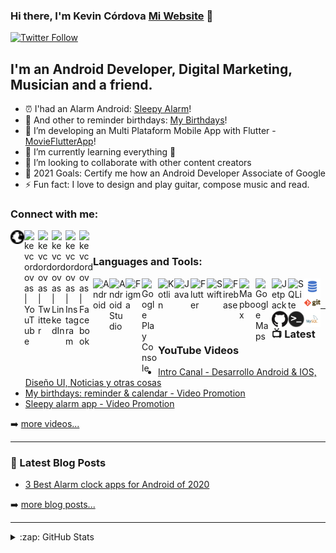 ### Hi there, I'm Kevin Córdova [Mi Website][website] 👋

<!-- [![Website](https://img.shields.io/website?label=codeSTACKr.com&style=for-the-badge&url=https%3A%2F%2Fcodestackr.com)](https://codestackr.com) -->
[![Twitter Follow](https://img.shields.io/twitter/follow/kevcordovas?color=1DA1F2&logo=twitter&style=for-the-badge)](https://twitter.com/intent/follow?screen_name=kevcordovas)

## I'm an Android Developer, Digital Marketing, Musician and a friend.

- ⏰ I'had an Alarm Android: [Sleepy Alarm][appone]!
- 🎂 And other to reminder birthdays: [My Birthdays][apptwo]!
- 📱 I’m developing an Multi Plataform Mobile App with Flutter - [MovieFlutterApp][movieapp]!
- 🌱 I’m currently learning everything 🤣
- 👯 I’m looking to collaborate with other content creators
- 🥅 2021 Goals: Certify me how an Android Developer Associate of Google
- ⚡ Fun fact: I love to design and play guitar, compose music and read.

### Connect with me:

[<img align="left" alt="kevcordovas.com" width="22px" src="https://raw.githubusercontent.com/iconic/open-iconic/master/svg/globe.svg" />][website]
[<img align="left" alt="kevcordovas | YouTube" width="22px" src="https://cdn.jsdelivr.net/npm/simple-icons@v3/icons/youtube.svg" />][youtube]
[<img align="left" alt="kevcordovas | Twitter" width="22px" src="https://cdn.jsdelivr.net/npm/simple-icons@v3/icons/twitter.svg" />][twitter]
[<img align="left" alt="kevcordovas | LinkedIn" width="22px" src="https://cdn.jsdelivr.net/npm/simple-icons@v3/icons/linkedin.svg" />][linkedin]
[<img align="left" alt="kevcordovas | Instagram" width="22px" src="https://cdn.jsdelivr.net/npm/simple-icons@v3/icons/instagram.svg" />][instagram]
[<img align="left" alt="kevcordovas | Facebook" width="22px" src="https://cdn.jsdelivr.net/npm/simple-icons@v3/icons/facebook.svg" />][facebook]

<br />

### Languages and Tools:

[<img align="left" alt="Android" width="26px" src="https://avatars1.githubusercontent.com/u/32689599?s=200&v=4" />][webdevplaylist]
[<img align="left" alt="Android Studio" width="26px" src="https://upload.wikimedia.org/wikipedia/commons/thumb/3/34/Android_Studio_icon.svg/1024px-Android_Studio_icon.svg.png" />][webdevplaylist]
[<img align="left" alt="Figma" width="26px" src="https://cdn.worldvectorlogo.com/logos/figma-1.svg" />][webdevplaylist]
[<img align="left" alt="Google Play Console" width="26px" src="https://encrypted-tbn0.gstatic.com/images?q=tbn:ANd9GcQEST28NMKggqrSOB4_hWFtKNXagmiyAEtKIA&usqp=CAU" />][webdevplaylist]
[<img align="left" alt="Kotlin" width="26px" src="https://upload.wikimedia.org/wikipedia/commons/thumb/7/74/Kotlin-logo.svg/1200px-Kotlin-logo.svg.png" />][webdevplaylist]
[<img align="left" alt="Java" width="26px" src="https://seeklogo.com/images/J/java-logo-7F8B35BAB3-seeklogo.com.png" />][webdevplaylist]
[<img align="left" alt="Flutter" width="26px" src="https://flutter.website/wp-content/uploads/2020/09/Draw-SVG-and-Android-VectorDrawable-files-on-a-Flutter-Widget.webp" />][webdevplaylist]
[<img align="left" alt="Swift" width="26px" src="https://upload.wikimedia.org/wikipedia/commons/thumb/9/9d/Swift_logo.svg/1200px-Swift_logo.svg.png" />][webdevplaylist]
[<img align="left" alt="Firebase" width="26px" src="https://img.icons8.com/color/452/firebase.png" />][webdevplaylist]
[<img align="left" alt="Mapbox" width="26px" src="https://seeklogo.com/images/M/mapbox-logo-D6FDDD219C-seeklogo.com.png" />][webdevplaylist]
[<img align="left" alt="Google Maps" width="26px" src="https://w7.pngwing.com/pngs/1014/646/png-transparent-google-maps-api-google-maps-navigation-map-app-text-logo-sign.png" />][webdevplaylist]
[<img align="left" alt="Jetpack" width="26px" src="https://www.pinclipart.com/picdir/big/369-3693735_android-jetpack-logo-clipart.png" />][webdevplaylist]
[<img align="left" alt="SQLite" width="26px" src="https://upload.wikimedia.org/wikipedia/commons/thumb/3/38/SQLite370.svg/1280px-SQLite370.svg.png" />][webdevplaylist]
[<img align="left" alt="SQL" width="26px" src="https://raw.githubusercontent.com/github/explore/80688e429a7d4ef2fca1e82350fe8e3517d3494d/topics/sql/sql.png" />][webdevplaylist]
[<img align="left" alt="Git" width="26px" src="https://raw.githubusercontent.com/github/explore/80688e429a7d4ef2fca1e82350fe8e3517d3494d/topics/git/git.png" />][webdevplaylist]
[<img align="left" alt="GitHub" width="26px" src="https://raw.githubusercontent.com/github/explore/78df643247d429f6cc873026c0622819ad797942/topics/github/github.png" />][webdevplaylist]
[<img align="left" alt="Terminal" width="26px" src="https://raw.githubusercontent.com/github/explore/80688e429a7d4ef2fca1e82350fe8e3517d3494d/topics/terminal/terminal.png" />][webdevplaylist]
[<img align="left" alt="MySQL" width="26px" src="https://raw.githubusercontent.com/github/explore/80688e429a7d4ef2fca1e82350fe8e3517d3494d/topics/mysql/mysql.png" />][webdevplaylist]

<br />
<br />

---

### 📺 Latest YouTube Videos

<!-- YOUTUBE:START -->
- [Intro Canal - Desarrollo Android &amp; IOS, Diseño UI, Noticias y otras cosas](https://www.youtube.com/watch?v=yNpZAM7jf64)
- [My birthdays: reminder &amp; calendar - Video Promotion](https://www.youtube.com/watch?v=x_pOXKloRQ8)
- [Sleepy alarm app - Video Promotion](https://www.youtube.com/watch?v=ikELehA7fv4)
<!-- YOUTUBE:END -->

➡️ [more videos...](https://www.youtube.com/channel/UCSg3MFMmppBbMqlLyUy4CBg)

---

### 📕 Latest Blog Posts

<!-- BLOG-POST-LIST:START -->
- [3 Best Alarm clock apps for Android of 2020](https://medium.com/@kevcordovas/3-best-alarm-clock-apps-for-android-of-2020-bab902a49a99?source=rss-5faecc2e44cc------2)
<!-- BLOG-POST-LIST:END -->

➡️ [more blog posts...](https://medium.com/@kevcordovas)

---
<!--
<details>
  <summary>:zap: Recent GitHub Activity</summary> 
-->
  
<!--START_SECTION:activity-->
<!--
1. ❌ Closed PR [#14](https://github.com/kcordovas/kcordovas/pull/14) in [kcordovas/kcordovas](https://github.com/kcordovas/kcordovas)
2. 🗣 Commented on [#14](https://github.com/codeSTACKr/codeSTACKr/issues/14) in [codeSTACKr/codeSTACKr](https://github.com/codeSTACKr/codeSTACKr)
3. ❌ Closed PR [#7](https://github.com/codeSTACKr/codeSTACKr/pull/7) in [codeSTACKr/codeSTACKr](https://github.com/codeSTACKr/codeSTACKr)
4. 🎉 Merged PR [#6](https://github.com/codeSTACKr/codeSTACKr/pull/6) in [codeSTACKr/codeSTACKr](https://github.com/codeSTACKr/codeSTACKr)
5. 💪 Opened PR [#259](https://github.com/florinpop17/app-ideas/pull/259) in [florinpop17/app-ideas](https://github.com/florinpop17/app-ideas)-->
<!--END_SECTION:activity-->

<!-- </details>-->

<details>
  <summary>:zap: GitHub Stats</summary>

  <img align="left" alt="kcordovas's GitHub Stats" src="https://github-readme-stats.vercel.app/api?username=kcordovas&show_icons=true&hide_border=true&theme=blueberry" />

</details>

[website]: https://github.com/kcordovas
[appone]: https://play.google.com/store/apps/details?id=com.cordova.sleepyalarm
[apptwo]: https://play.google.com/store/apps/details?id=com.cordova.mybirthdays
[twitter]: https://twitter.com/kevcordovas
[facebook]: https://facebook.com/kevcordovas
[youtube]: https://www.youtube.com/channel/UCSg3MFMmppBbMqlLyUy4CBg?view_as=subscriber
[instagram]: https://instagram.com/kevcordovas
[linkedin]: https://linkedin.com/in/kevin-cordova
[movieapp]: https://github.com/kcordovas/MovieFlutterApp
[webdevplaylist]: https://www.youtube.com/playlist?list=PL0HHACZtnYzM8og2dmWppBEIaX8z7pJf3
